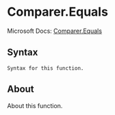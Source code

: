 ---
---

# Comparer.Equals

Microsoft Docs: [Comparer.Equals](https://docs.microsoft.com/en-us/powerquery-m/comparer-equals)

## Syntax

```powerquery-m
Syntax for this function.
```

## About

About this function.

